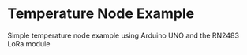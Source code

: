 # Temperature Node Example
Simple temperature node example using Arduino UNO and the RN2483 LoRa module
